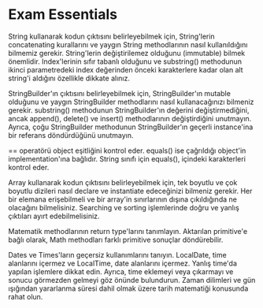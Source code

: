 # Exam Essentials

String kullanarak kodun çıktısını belirleyebilmek için, String'lerin concatenating kurallarını ve yaygın String
methodlarının nasıl kullanıldığını bilmemiz gerekir. String'lerin değiştirilemez olduğunu (immutable) bilmek önemlidir.
Index'lerinin sıfır tabanlı olduğunu ve substring() methodunun ikinci parametredeki index değerinden önceki karakterlere
kadar olan alt string'i aldığını özellikle dikkate alınız.

StringBuilder'ın çıktısını belirleyebilmek için, StringBuilder'ın mutable olduğunu ve yaygın StringBuilder methodlarını
nasıl kullanacağınızı bilmeniz gerekir. substring() methodunun StringBuilder'ın değerini değiştirmediğini, ancak
append(), delete() ve insert() methodlarının değiştirdiğini unutmayın. Ayrıca, çoğu StringBuilder methodunun
StringBuilder'ın geçerli instance'ina bir referans döndürdüğünü unutmayın.

== operatörü object eşitliğini kontrol eder. equals() ise çağrıldığı object'in implementation'ına bağlıdır. String
sınıfı için equals(), içindeki karakterleri kontrol eder.

Array kullanarak kodun çıktısını belirleyebilmek için, tek boyutlu ve çok boyutlu dizileri nasıl declare ve instantiate
edeceğinizi bilmeniz gerekir. Her bir elemana erişebilmeli ve bir array'in sınırlarının dışına çıkıldığında ne
olacağını bilmelisiniz. Searching ve sorting işlemlerinde doğru ve yanlış çıktıları ayırt edebilmelisiniz.

Matematik methodlarının return type'larını tanımlayın. Aktarılan primitive'e bağlı olarak, Math methodları farklı
primitive sonuçlar döndürebilir.

Dates ve Times'ların geçersiz kullanımlarını tanıyın. LocalDate, time alanlarını içermez ve LocalTime, date alanlarını
içermez. Yanlış time'da yapılan işlemlere dikkat edin. Ayrıca, time eklemeyi veya çıkarmayı ve sonucu görmezden gelmeyi
göz önünde bulundurun. Zaman dilimleri ve gün ışığından yararlanma süresi dahil olmak üzere tarih matematiği konusunda
rahat olun.